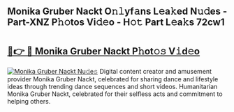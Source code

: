 ## Monika Gruber Nackt O𝚗𝚕yf𝚊ns L𝚎a𝚔ed N𝚞𝚍es - Part-XNZ P𝚑𝚘tos Vi𝚍𝚎o - H𝚘𝚝 Part L𝚎a𝚔s 72cw1

# <h2><a href="http://kfewow6.oniu.top/?m=Monika+Gruber+Nackt">🔗👉 🔴 Monika Gruber Nackt P𝚑ot𝚘𝚜 V𝚒d𝚎o</a></h2>

[![Monika Gruber Nackt Nu𝚍e𝚜](https://i.imgur.com/0qMVB7G.gif)](http://kfewow6.oniu.top/?m=Monika+Gruber+Nackt)
Digital content creator and amusement provider Monika Gruber Nackt, celebrated for sharing dance and lifestyle ideas through trending dance sequences and short videos. Humanitarian Monika Gruber Nackt, celebrated for their selfless acts and commitment to helping others.  
